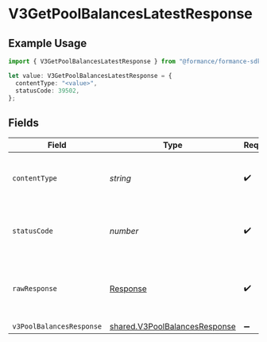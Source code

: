 # V3GetPoolBalancesLatestResponse

## Example Usage

```typescript
import { V3GetPoolBalancesLatestResponse } from "@formance/formance-sdk/sdk/models/operations";

let value: V3GetPoolBalancesLatestResponse = {
  contentType: "<value>",
  statusCode: 39502,
};
```

## Fields

| Field                                                                                 | Type                                                                                  | Required                                                                              | Description                                                                           |
| ------------------------------------------------------------------------------------- | ------------------------------------------------------------------------------------- | ------------------------------------------------------------------------------------- | ------------------------------------------------------------------------------------- |
| `contentType`                                                                         | *string*                                                                              | :heavy_check_mark:                                                                    | HTTP response content type for this operation                                         |
| `statusCode`                                                                          | *number*                                                                              | :heavy_check_mark:                                                                    | HTTP response status code for this operation                                          |
| `rawResponse`                                                                         | [Response](https://developer.mozilla.org/en-US/docs/Web/API/Response)                 | :heavy_check_mark:                                                                    | Raw HTTP response; suitable for custom response parsing                               |
| `v3PoolBalancesResponse`                                                              | [shared.V3PoolBalancesResponse](../../../sdk/models/shared/v3poolbalancesresponse.md) | :heavy_minus_sign:                                                                    | OK                                                                                    |